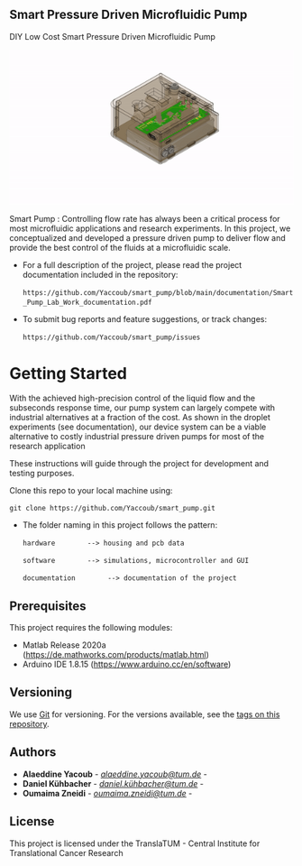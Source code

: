 ## Smart Pressure Driven Microfluidic Pump
DIY Low Cost Smart Pressure Driven Microfluidic Pump

![alt-text](https://github.com/Yaccoub/smart_pump/blob/main/documentation/pictures/smart_pump.gif)

Smart Pump : Controlling flow rate has always been a critical process for most microfluidic applications and research
experiments. In this project, we conceptualized and developed a pressure driven pump to deliver flow and provide
the best control of the fluids at a microfluidic scale.

 * For a full description of the project, please read the project documentation included
 in the repository:

   ```https://github.com/Yaccoub/smart_pump/blob/main/documentation/Smart_Pump_Lab_Work_documentation.pdf```

 * To submit bug reports and feature suggestions, or track changes:

     ```https://github.com/Yaccoub/smart_pump/issues```

# Getting Started

With the achieved high-precision control of the liquid flow and the subseconds response time, our
pump system can largely compete with industrial alternatives at a fraction of the cost. As shown in the
droplet experiments (see documentation), our device system can be a viable alternative to costly industrial pressure driven
pumps for most of the research application

These instructions will guide through the project for development and testing purposes.

Clone this repo to your local machine using:

```
git clone https://github.com/Yaccoub/smart_pump.git
```

* The folder naming in this project follows the pattern:

    ```hardware        --> housing and pcb data```

    ```software        --> simulations, microcontroller and GUI```
    
    ```documentation        --> documentation of the project```
    
 Prerequisites
-------------

This project requires the following modules:

 * Matlab Release 2020a     (https://de.mathworks.com/products/matlab.html)
 * Arduino IDE 1.8.15       (https://www.arduino.cc/en/software)

## Versioning

We use [Git](https://github.com/) for versioning. For the versions available, see the [tags on this repository](https://github.com/Yaccoub/smart_pump).

## Authors

* **Alaeddine Yacoub** - *alaeddine.yacoub@tum.de* -
* **Daniel Kühbacher** - *daniel.kühbacher@tum.de* -
* **Oumaima Zneidi** - *oumaima.zneidi@tum.de* -

## License

This project is licensed under the TranslaTUM - Central Institute for Translational Cancer Research

